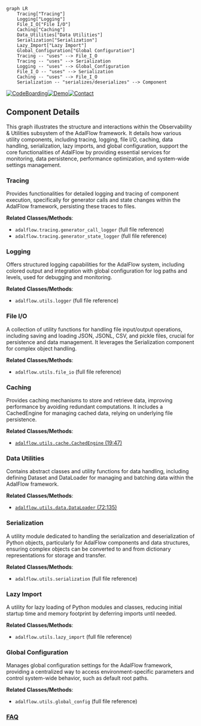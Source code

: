 ```mermaid
graph LR
    Tracing["Tracing"]
    Logging["Logging"]
    File_I_O["File I/O"]
    Caching["Caching"]
    Data_Utilities["Data Utilities"]
    Serialization["Serialization"]
    Lazy_Import["Lazy Import"]
    Global_Configuration["Global Configuration"]
    Tracing -- "uses" --> File_I_O
    Tracing -- "uses" --> Serialization
    Logging -- "uses" --> Global_Configuration
    File_I_O -- "uses" --> Serialization
    Caching -- "uses" --> File_I_O
    Serialization -- "serializes/deserializes" --> Component
```
[![CodeBoarding](https://img.shields.io/badge/Generated%20by-CodeBoarding-9cf?style=flat-square)](https://github.com/CodeBoarding/GeneratedOnBoardings)[![Demo](https://img.shields.io/badge/Try%20our-Demo-blue?style=flat-square)](https://www.codeboarding.org/demo)[![Contact](https://img.shields.io/badge/Contact%20us%20-%20contact@codeboarding.org-lightgrey?style=flat-square)](mailto:contact@codeboarding.org)

## Component Details

This graph illustrates the structure and interactions within the Observability & Utilities subsystem of the AdalFlow framework. It details how various utility components, including tracing, logging, file I/O, caching, data handling, serialization, lazy imports, and global configuration, support the core functionalities of AdalFlow by providing essential services for monitoring, data persistence, performance optimization, and system-wide settings management.

### Tracing
Provides functionalities for detailed logging and tracing of component execution, specifically for generator calls and state changes within the AdalFlow framework, persisting these traces to files.


**Related Classes/Methods**:

- `adalflow.tracing.generator_call_logger` (full file reference)
- `adalflow.tracing.generator_state_logger` (full file reference)


### Logging
Offers structured logging capabilities for the AdalFlow system, including colored output and integration with global configuration for log paths and levels, used for debugging and monitoring.


**Related Classes/Methods**:

- `adalflow.utils.logger` (full file reference)


### File I/O
A collection of utility functions for handling file input/output operations, including saving and loading JSON, JSONL, CSV, and pickle files, crucial for persistence and data management. It leverages the Serialization component for complex object handling.


**Related Classes/Methods**:

- `adalflow.utils.file_io` (full file reference)


### Caching
Provides caching mechanisms to store and retrieve data, improving performance by avoiding redundant computations. It includes a CachedEngine for managing cached data, relying on underlying file persistence.


**Related Classes/Methods**:

- <a href="https://github.com/SylphAI-Inc/AdalFlow/blob/master/adalflow/adalflow/utils/cache.py#L19-L47" target="_blank" rel="noopener noreferrer">`adalflow.utils.cache.CachedEngine` (19:47)</a>


### Data Utilities
Contains abstract classes and utility functions for data handling, including defining Dataset and DataLoader for managing and batching data within the AdalFlow framework.


**Related Classes/Methods**:

- <a href="https://github.com/SylphAI-Inc/AdalFlow/blob/master/adalflow/adalflow/utils/data.py#L72-L135" target="_blank" rel="noopener noreferrer">`adalflow.utils.data.DataLoader` (72:135)</a>


### Serialization
A utility module dedicated to handling the serialization and deserialization of Python objects, particularly for AdalFlow components and data structures, ensuring complex objects can be converted to and from dictionary representations for storage and transfer.


**Related Classes/Methods**:

- `adalflow.utils.serialization` (full file reference)


### Lazy Import
A utility for lazy loading of Python modules and classes, reducing initial startup time and memory footprint by deferring imports until needed.


**Related Classes/Methods**:

- `adalflow.utils.lazy_import` (full file reference)


### Global Configuration
Manages global configuration settings for the AdalFlow framework, providing a centralized way to access environment-specific parameters and control system-wide behavior, such as default root paths.


**Related Classes/Methods**:

- `adalflow.utils.global_config` (full file reference)




### [FAQ](https://github.com/CodeBoarding/GeneratedOnBoardings/tree/main?tab=readme-ov-file#faq)